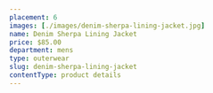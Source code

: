 ```yaml
---
placement: 6
images: [./images/denim-sherpa-lining-jacket.jpg]
name: Denim Sherpa Lining Jacket
price: $85.00
department: mens
type: outerwear
slug: denim-sherpa-lining-jacket
contentType: product details
---
```

